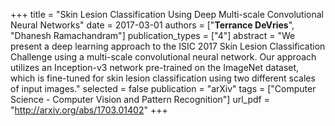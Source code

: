 +++
title = "Skin Lesion Classification Using Deep Multi-scale Convolutional Neural Networks"
date = 2017-03-01
authors = ["**Terrance DeVries**", "Dhanesh Ramachandram"]
publication_types = ["4"]
abstract = "We present a deep learning approach to the ISIC 2017 Skin Lesion Classification Challenge using a multi-scale convolutional neural network. Our approach utilizes an Inception-v3 network pre-trained on the ImageNet dataset, which is fine-tuned for skin lesion classification using two different scales of input images."
selected = false
publication = "arXiv"
tags = ["Computer Science - Computer Vision and Pattern Recognition"]
url_pdf = "http://arxiv.org/abs/1703.01402"
+++

